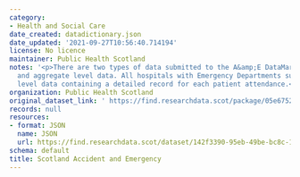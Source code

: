 ```yaml
---
category:
- Health and Social Care
date_created: datadictionary.json
date_updated: '2021-09-27T10:56:40.714194'
license: No licence
maintainer: Public Health Scotland
notes: '<p>There are two types of data submitted to the A&amp;E DataMart: episode
  and aggregate level data. All hospitals with Emergency Departments submit episode
  level data containing a detailed record for each patient attendance.</p>'
organization: Public Health Scotland
original_dataset_link: ' https://find.researchdata.scot/package/05e6752e-3a0b-4809-aa14-207b4761ef60'
records: null
resources:
- format: JSON
  name: JSON
  url: https://find.researchdata.scot/dataset/142f3390-95eb-49be-bc8c-1a752a7d308e/resource/05e6752e-3a0b-4809-aa14-207b4761ef60/download/datadictionary.json
schema: default
title: Scotland Accident and Emergency
---
```

